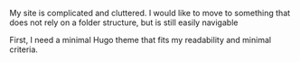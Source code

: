 My site is complicated and cluttered. I would like to move to something that does not rely on a folder structure, but is still easily navigable

First, I need a minimal Hugo theme that fits my readability and minimal criteria. 